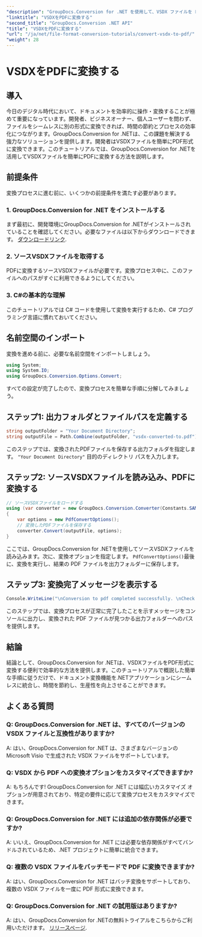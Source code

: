 ```yaml
---
"description": "GroupDocs.Conversion for .NET を使用して、VSDX ファイルを PDF 形式に簡単に変換する方法を学びましょう。生産性が向上します。"
"linktitle": "VSDXをPDFに変換する"
"second_title": "GroupDocs.Conversion .NET API"
"title": "VSDXをPDFに変換する"
"url": "/ja/net/file-format-conversion-tutorials/convert-vsdx-to-pdf/"
"weight": 28
---
```


# VSDXをPDFに変換する

## 導入
今日のデジタル時代において、ドキュメントを効率的に操作・変換することが極めて重要になっています。開発者、ビジネスオーナー、個人ユーザーを問わず、ファイルをシームレスに別の形式に変換できれば、時間の節約とプロセスの効率化につながります。GroupDocs.Conversion for .NETは、この課題を解決する強力なソリューションを提供します。開発者はVSDXファイルを簡単にPDF形式に変換できます。このチュートリアルでは、GroupDocs.Conversion for .NETを活用してVSDXファイルを簡単にPDFに変換する方法を説明します。
## 前提条件
変換プロセスに進む前に、いくつかの前提条件を満たす必要があります。
### 1. GroupDocs.Conversion for .NET をインストールする
まず最初に、開発環境にGroupDocs.Conversion for .NETがインストールされていることを確認してください。必要なファイルは以下からダウンロードできます。 [ダウンロードリンク](https://releases。groupdocs.com/conversion/net/).
### 2. ソースVSDXファイルを取得する
PDFに変換するソースVSDXファイルが必要です。変換プロセス中に、このファイルへのパスがすぐに利用できるようにしてください。
### 3. C#の基本的な理解
このチュートリアルでは C# コードを使用して変換を実行するため、C# プログラミング言語に慣れておいてください。

## 名前空間のインポート
変換を進める前に、必要な名前空間をインポートしましょう。
```csharp
using System;
using System.IO;
using GroupDocs.Conversion.Options.Convert;
```

すべての設定が完了したので、変換プロセスを簡単な手順に分解してみましょう。
## ステップ1: 出力フォルダとファイルパスを定義する
```csharp
string outputFolder = "Your Document Directory";
string outputFile = Path.Combine(outputFolder, "vsdx-converted-to.pdf");
```
このステップでは、変換されたPDFファイルを保存する出力フォルダを指定します。 `"Your Document Directory"` 目的のディレクトリ パスを入力します。
## ステップ2: ソースVSDXファイルを読み込み、PDFに変換する
```csharp
// ソースVSDXファイルをロードする
using (var converter = new GroupDocs.Conversion.Converter(Constants.SAMPLE_VSDX))
{
    var options = new PdfConvertOptions();
    // 変換したPDFファイルを保存する
    converter.Convert(outputFile, options);
}
```
ここでは、GroupDocs.Conversion for .NETを使用してソースVSDXファイルを読み込みます。次に、変換オプションを指定します。 `PdfConvertOptions()`最後に、変換を実行し、結果の PDF ファイルを出力フォルダーに保存します。
## ステップ3: 変換完了メッセージを表示する
```csharp
Console.WriteLine("\nConversion to pdf completed successfully. \nCheck output in {0}", outputFolder);
```
このステップでは、変換プロセスが正常に完了したことを示すメッセージをコンソールに出力し、変換された PDF ファイルが見つかる出力フォルダーへのパスを提供します。

## 結論
結論として、GroupDocs.Conversion for .NETは、VSDXファイルをPDF形式に変換する便利で効率的な方法を提供します。このチュートリアルで概説した簡単な手順に従うだけで、ドキュメント変換機能を.NETアプリケーションにシームレスに統合し、時間を節約し、生産性を向上させることができます。
## よくある質問
### Q: GroupDocs.Conversion for .NET は、すべてのバージョンの VSDX ファイルと互換性がありますか?
A: はい、GroupDocs.Conversion for .NET は、さまざまなバージョンの Microsoft Visio で生成された VSDX ファイルをサポートしています。
### Q: VSDX から PDF への変換オプションをカスタマイズできますか?
A: もちろんです! GroupDocs.Conversion for .NET には幅広いカスタマイズ オプションが用意されており、特定の要件に応じて変換プロセスをカスタマイズできます。
### Q: GroupDocs.Conversion for .NET には追加の依存関係が必要ですか?
A: いいえ、GroupDocs.Conversion for .NET には必要な依存関係がすべてバンドルされているため、.NET プロジェクトに簡単に統合できます。
### Q: 複数の VSDX ファイルをバッチモードで PDF に変換できますか?
A: はい、GroupDocs.Conversion for .NET はバッチ変換をサポートしており、複数の VSDX ファイルを一度に PDF 形式に変換できます。
### Q: GroupDocs.Conversion for .NET の試用版はありますか?
A: はい、GroupDocs.Conversion for .NETの無料トライアルをこちらからご利用いただけます。 [リリースページ](https://releases。groupdocs.com/).